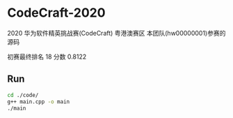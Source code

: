 # CodeCraft-2020

2020 华为软件精英挑战赛(CodeCraft) 粤港澳赛区 本团队(hw00000001)参赛的源码

初赛最终排名 18 分数 0.8122

## Run
```sh
cd ./code/
g++ main.cpp -o main
./main
```